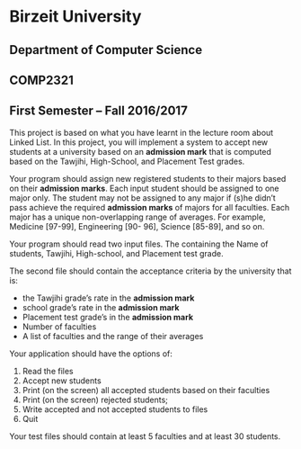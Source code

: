 # Birzeit University
## Department of Computer Science
## COMP2321
## First Semester – Fall 2016/2017

This project is based on what you have learnt in the lecture room
about Linked List. In this project, you will implement a system to
accept new students at a university based on an **admission mark**
that is computed based on the Tawjihi, High-School, and Placement
Test grades.

Your program should assign new registered students to their majors
based on their **admission marks**. Each input student should be
assigned to one major only. The student may not be assigned to any
major if (s)he didn’t pass achieve the required **admission marks** of
majors for all faculties. Each major has a unique non-overlapping
range of averages. For example, Medicine [97-99], Engineering [90-
96], Science [85-89], and so on.

Your program should read two input files. The containing the Name
of students, Tawjihi, High-school, and Placement test grade.

The second file should contain the acceptance criteria by the
university that is:

- the Tawjihi grade’s rate in the **admission mark**
- school grade’s rate in the **admission mark**
- Placement test grade’s in the **admission mark**
- Number of faculties
- A list of faculties and the range of their averages

Your application should have the options of: 
1. Read the files
2. Accept new students
3. Print (on the screen) all accepted students based on their faculties
4. Print (on the screen) rejected students;
5. Write accepted and not accepted students to files
6. Quit


Your test files should contain at least 5 faculties and at least 30
students.
